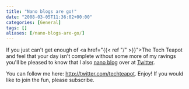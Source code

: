 ```yaml
---
title: "Nano blogs are go!"
date: "2008-03-05T11:36:02+00:00"
categories: [General]
tags: []
aliases: [/nano-blogs-are-go/]
---
```


If you just can't get enough of <a href="{{< ref "/" >}}">The Tech Teapot</a> and feel that your day isn't complete without some more of my ravings you'll be pleased to know that I also <a href="https://en.wikipedia.org/wiki/Micro-blogging">nano blog</a> over at <a href="http://www.twitter.com/">Twitter</a>.

You can follow me here: <a href="http://twitter.com/techteapot">http://twitter.com/techteapot</a>. Enjoy! If you would like to join the fun, please subscribe.
